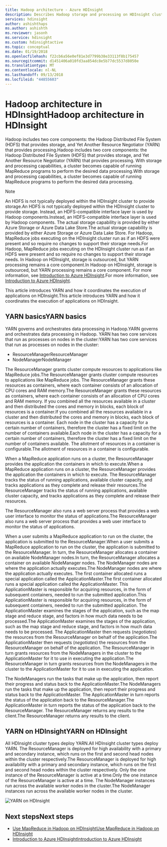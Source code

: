 ```yaml
---
title: Hadoop architecture - Azure HDInsight
description: Describes Hadoop storage and processing on HDInsight clusters.
services: hdinsight
author: ashishthaps
ms.author: ashishth
ms.reviewer: jasonh
ms.service: hdinsight
ms.custom: hdinsightactive
ms.topic: conceptual
ms.date: 01/19/2018
ms.openlocfilehash: f22cb6a56e0ef81e3d7799b38e33113f8b175457
ms.sourcegitcommit: d1451406a010fd3aa854dc8e5b77dc5537d8050e
ms.translationtype: MT
ms.contentlocale: nl-NL
ms.lasthandoff: 09/13/2018
ms.locfileid: "44855603"
---
```

# <a name="hadoop-architecture-in-hdinsight"></a><span data-ttu-id="ae929-103">Hadoop architecture in HDInsight</span><span class="sxs-lookup"><span data-stu-id="ae929-103">Hadoop architecture in HDInsight</span></span>

<span data-ttu-id="ae929-104">Hadoop includes two core components: the Hadoop Distributed File System (HDFS) that provides storage, and Yet Another Resource Negotiator (YARN) that provides processing.</span><span class="sxs-lookup"><span data-stu-id="ae929-104">Hadoop includes two core components: the Hadoop Distributed File System (HDFS) that provides storage, and Yet Another Resource Negotiator (YARN) that provides processing.</span></span> <span data-ttu-id="ae929-105">With storage and processing capabilities, a cluster becomes capable of running MapReduce programs to perform the desired data processing.</span><span class="sxs-lookup"><span data-stu-id="ae929-105">With storage and processing capabilities, a cluster becomes capable of running MapReduce programs to perform the desired data processing.</span></span>

> [!NOTE]
> <span data-ttu-id="ae929-106">An HDFS is not typically deployed within the HDInsight cluster to provide storage.</span><span class="sxs-lookup"><span data-stu-id="ae929-106">An HDFS is not typically deployed within the HDInsight cluster to provide storage.</span></span> <span data-ttu-id="ae929-107">Instead, an HDFS-compatible interface layer is used by Hadoop  components.</span><span class="sxs-lookup"><span data-stu-id="ae929-107">Instead, an HDFS-compatible interface layer is used by Hadoop  components.</span></span> <span data-ttu-id="ae929-108">The actual storage capability is provided by either Azure Storage or Azure Data Lake Store.</span><span class="sxs-lookup"><span data-stu-id="ae929-108">The actual storage capability is provided by either Azure Storage or Azure Data Lake Store.</span></span> <span data-ttu-id="ae929-109">For Hadoop, MapReduce jobs executing on the HDInsight cluster run as if an HDFS were present and so require no changes to support their storage needs.</span><span class="sxs-lookup"><span data-stu-id="ae929-109">For Hadoop, MapReduce jobs executing on the HDInsight cluster run as if an HDFS were present and so require no changes to support their storage needs.</span></span> <span data-ttu-id="ae929-110">In Hadoop on HDInsight, storage is outsourced, but YARN processing  remains a core component.</span><span class="sxs-lookup"><span data-stu-id="ae929-110">In Hadoop on HDInsight, storage is outsourced, but YARN processing  remains a core component.</span></span> <span data-ttu-id="ae929-111">For more information, see [Introduction to Azure HDInsight](hadoop/apache-hadoop-introduction.md).</span><span class="sxs-lookup"><span data-stu-id="ae929-111">For more information, see [Introduction to Azure HDInsight](hadoop/apache-hadoop-introduction.md).</span></span>

<span data-ttu-id="ae929-112">This article introduces YARN and how it coordinates the execution of applications on HDInsight.</span><span class="sxs-lookup"><span data-stu-id="ae929-112">This article introduces YARN and how it coordinates the execution of applications on HDInsight.</span></span>

## <a name="yarn-basics"></a><span data-ttu-id="ae929-113">YARN basics</span><span class="sxs-lookup"><span data-stu-id="ae929-113">YARN basics</span></span> 

<span data-ttu-id="ae929-114">YARN  governs and orchestrates data processing in Hadoop.</span><span class="sxs-lookup"><span data-stu-id="ae929-114">YARN  governs and orchestrates data processing in Hadoop.</span></span> <span data-ttu-id="ae929-115">YARN has two core services that run as processes on nodes in the cluster:</span><span class="sxs-lookup"><span data-stu-id="ae929-115">YARN has two core services that run as processes on nodes in the cluster:</span></span> 

* <span data-ttu-id="ae929-116">ResourceManager</span><span class="sxs-lookup"><span data-stu-id="ae929-116">ResourceManager</span></span> 
* <span data-ttu-id="ae929-117">NodeManager</span><span class="sxs-lookup"><span data-stu-id="ae929-117">NodeManager</span></span>

<span data-ttu-id="ae929-118">The ResourceManager grants cluster compute resources to applications like MapReduce jobs.</span><span class="sxs-lookup"><span data-stu-id="ae929-118">The ResourceManager grants cluster compute resources to applications like MapReduce jobs.</span></span> <span data-ttu-id="ae929-119">The ResourceManager grants these resources as containers, where each container consists of an allocation of CPU cores and RAM memory.</span><span class="sxs-lookup"><span data-stu-id="ae929-119">The ResourceManager grants these resources as containers, where each container consists of an allocation of CPU cores and RAM memory.</span></span> <span data-ttu-id="ae929-120">If you combined all the resources available in a cluster and then distributed the cores and memory in blocks, each block of resources is a container.</span><span class="sxs-lookup"><span data-stu-id="ae929-120">If you combined all the resources available in a cluster and then distributed the cores and memory in blocks, each block of resources is a container.</span></span> <span data-ttu-id="ae929-121">Each node in the cluster has a capacity for a certain number of containers, therefore the cluster has a fixed limit on the number of containers available.</span><span class="sxs-lookup"><span data-stu-id="ae929-121">Each node in the cluster has a capacity for a certain number of containers, therefore the cluster has a fixed limit on the number of containers available.</span></span> <span data-ttu-id="ae929-122">The allotment of resources in a container is configurable.</span><span class="sxs-lookup"><span data-stu-id="ae929-122">The allotment of resources in a container is configurable.</span></span> 

<span data-ttu-id="ae929-123">When a MapReduce application runs on a cluster, the ResourceManager provides the application the containers in which to execute.</span><span class="sxs-lookup"><span data-stu-id="ae929-123">When a MapReduce application runs on a cluster, the ResourceManager provides the application the containers in which to execute.</span></span> <span data-ttu-id="ae929-124">The ResourceManager tracks the status of running applications, available cluster capacity, and tracks applications as they complete and release their resources.</span><span class="sxs-lookup"><span data-stu-id="ae929-124">The ResourceManager tracks the status of running applications, available cluster capacity, and tracks applications as they complete and release their resources.</span></span> 

<span data-ttu-id="ae929-125">The ResourceManager also runs a web server process that provides a web user interface to monitor the status of applications.</span><span class="sxs-lookup"><span data-stu-id="ae929-125">The ResourceManager also runs a web server process that provides a web user interface to monitor the status of applications.</span></span>

<span data-ttu-id="ae929-126">When a user submits a MapReduce application to run on the cluster, the application is submitted to the ResourceManager.</span><span class="sxs-lookup"><span data-stu-id="ae929-126">When a user submits a MapReduce application to run on the cluster, the application is submitted to the ResourceManager.</span></span> <span data-ttu-id="ae929-127">In turn, the ResourceManager allocates a container on  available NodeManager nodes.</span><span class="sxs-lookup"><span data-stu-id="ae929-127">In turn, the ResourceManager allocates a container on  available NodeManager nodes.</span></span> <span data-ttu-id="ae929-128">The NodeManager nodes are where the application actually executes.</span><span class="sxs-lookup"><span data-stu-id="ae929-128">The NodeManager nodes are where the application actually executes.</span></span> <span data-ttu-id="ae929-129">The first container allocated  runs a special application called the ApplicationMaster.</span><span class="sxs-lookup"><span data-stu-id="ae929-129">The first container allocated  runs a special application called the ApplicationMaster.</span></span> <span data-ttu-id="ae929-130">This ApplicationMaster is responsible for acquiring resources, in the form of subsequent containers, needed to run the submitted application.</span><span class="sxs-lookup"><span data-stu-id="ae929-130">This ApplicationMaster is responsible for acquiring resources, in the form of subsequent containers, needed to run the submitted application.</span></span> <span data-ttu-id="ae929-131">The ApplicationMaster examines the stages of the application, such as the map stage and reduce stage, and factors in how much data needs to be processed.</span><span class="sxs-lookup"><span data-stu-id="ae929-131">The ApplicationMaster examines the stages of the application, such as the map stage and reduce stage, and factors in how much data needs to be processed.</span></span> <span data-ttu-id="ae929-132">The ApplicationMaster then requests (*negotiates*) the resources from the ResourceManager on behalf of the application.</span><span class="sxs-lookup"><span data-stu-id="ae929-132">The ApplicationMaster then requests (*negotiates*) the resources from the ResourceManager on behalf of the application.</span></span> <span data-ttu-id="ae929-133">The ResourceManager in turn grants resources from the NodeManagers in the cluster to the ApplicationMaster for it to use in executing the application.</span><span class="sxs-lookup"><span data-stu-id="ae929-133">The ResourceManager in turn grants resources from the NodeManagers in the cluster to the ApplicationMaster for it to use in executing the application.</span></span> 

<span data-ttu-id="ae929-134">The NodeManagers run the tasks that make up the application, then report their progress and status back to the ApplicationMaster.</span><span class="sxs-lookup"><span data-stu-id="ae929-134">The NodeManagers run the tasks that make up the application, then report their progress and status back to the ApplicationMaster.</span></span> <span data-ttu-id="ae929-135">The ApplicationMaster in turn reports the status of the application back to the ResourceManager.</span><span class="sxs-lookup"><span data-stu-id="ae929-135">The ApplicationMaster in turn reports the status of the application back to the ResourceManager.</span></span> <span data-ttu-id="ae929-136">The ResourceManager returns any results to the client.</span><span class="sxs-lookup"><span data-stu-id="ae929-136">The ResourceManager returns any results to the client.</span></span>

## <a name="yarn-on-hdinsight"></a><span data-ttu-id="ae929-137">YARN on HDInsight</span><span class="sxs-lookup"><span data-stu-id="ae929-137">YARN on HDInsight</span></span>

<span data-ttu-id="ae929-138">All HDInsight cluster types deploy YARN.</span><span class="sxs-lookup"><span data-stu-id="ae929-138">All HDInsight cluster types deploy YARN.</span></span> <span data-ttu-id="ae929-139">The ResourceManager is deployed for high availability with a primary and secondary instance, which runs on the first and second head nodes within the cluster respectively.</span><span class="sxs-lookup"><span data-stu-id="ae929-139">The ResourceManager is deployed for high availability with a primary and secondary instance, which runs on the first and second head nodes within the cluster respectively.</span></span> <span data-ttu-id="ae929-140">Only the one instance of the ResourceManager is active at a time.</span><span class="sxs-lookup"><span data-stu-id="ae929-140">Only the one instance of the ResourceManager is active at a time.</span></span> <span data-ttu-id="ae929-141">The NodeManager instances run across the available worker nodes in the cluster.</span><span class="sxs-lookup"><span data-stu-id="ae929-141">The NodeManager instances run across the available worker nodes in the cluster.</span></span>

![YARN on HDInsight](./media/hdinsight-hadoop-architecture/yarn-on-hdinsight.png)

## <a name="next-steps"></a><span data-ttu-id="ae929-143">Next steps</span><span class="sxs-lookup"><span data-stu-id="ae929-143">Next steps</span></span>

* [<span data-ttu-id="ae929-144">Use MapReduce in Hadoop on HDInsight</span><span class="sxs-lookup"><span data-stu-id="ae929-144">Use MapReduce in Hadoop on HDInsight</span></span>](hadoop/hdinsight-use-mapreduce.md)
* [<span data-ttu-id="ae929-145">Introduction to Azure HDInsight</span><span class="sxs-lookup"><span data-stu-id="ae929-145">Introduction to Azure HDInsight</span></span>](hadoop/apache-hadoop-introduction.md)
